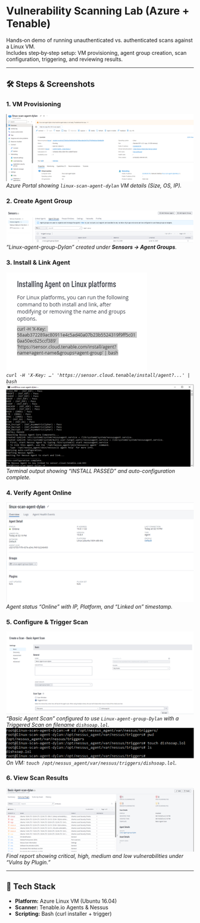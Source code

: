 # Vulnerability Scanning Lab (Azure + Tenable)

Hands‐on demo of running unauthenticated vs. authenticated scans against a Linux VM.  
Includes step‐by‐step setup: VM provisioning, agent group creation, scan configuration, triggering, and reviewing results.

---

## 🛠️ Steps & Screenshots

### 1. VM Provisioning  
![VM Overview](./images/VMcreation.PNG)
*Azure Portal showing `linux-scan-agent-dylan` VM details (Size, OS, IP).*

### 2. Create Agent Group  
![Agent Groups](./images/agentgroupcreation.PNG)  
*“Linux-agent-group-Dylan” created under **Sensors → Agent Groups**.*

### 3. Install & Link Agent  
![Install Command](./images/Install_Command.PNG)  
*`curl -H 'X-Key: …' 'https://sensor.cloud.tenable/install/agent?...' | bash`*  
![Successful Agent Install](./images/Successful_Agent_Install.PNG)  
*Terminal output showing “INSTALL PASSED” and auto-configuration complete.*

### 4. Verify Agent Online  
![Agent in Portal](./images/Agent_Appearing_in_Portal.PNG)  
*Agent status “Online” with IP, Platform, and “Linked on” timestamp.*

### 5. Configure & Trigger Scan  
![Create a Scan](./images/createscan.PNG)  
*“Basic Agent Scan” configured to use `Linux-agent-group-Dylan` with a Triggered Scan on filename `dishsoap.lol`.*  
![Trigger File Creation](./images/Trigger_File_Creation.PNG)  
*On VM: `touch /opt/nessus_agent/var/nessus/triggers/dishsoap.lol`.*

### 6. View Scan Results  
![Scan Results](./images/Scan_Results.PNG)  
*Final report showing critical, high, medium and low vulnerabilities under “Vulns by Plugin.”*

---

## 🧰 Tech Stack

- **Platform:** Azure Linux VM (Ubuntu 16.04)  
- **Scanner:** Tenable.io Agents & Nessus  
- **Scripting:** Bash (curl installer + trigger)  

